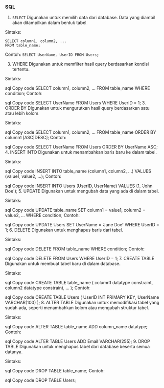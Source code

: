 ### SQL

1. `SELECT`
Digunakan untuk memilih data dari database. Data yang diambil akan ditampilkan dalam bentuk tabel.

Sintaks:
```
SELECT column1, column2, ...
FROM table_name;
```
Contoh:
`SELECT UserName, UserID
FROM Users;`

3. WHERE
Digunakan untuk memfilter hasil query berdasarkan kondisi tertentu.

Sintaks:

sql
Copy code
SELECT column1, column2, ...
FROM table_name
WHERE condition;
Contoh:

sql
Copy code
SELECT UserName
FROM Users
WHERE UserID = 1;
3. ORDER BY
Digunakan untuk mengurutkan hasil query berdasarkan satu atau lebih kolom.

Sintaks:

sql
Copy code
SELECT column1, column2, ...
FROM table_name
ORDER BY column1 [ASC|DESC];
Contoh:

sql
Copy code
SELECT UserName
FROM Users
ORDER BY UserName ASC;
4. INSERT INTO
Digunakan untuk menambahkan baris baru ke dalam tabel.

Sintaks:

sql
Copy code
INSERT INTO table_name (column1, column2, ...)
VALUES (value1, value2, ...);
Contoh:

sql
Copy code
INSERT INTO Users (UserID, UserName)
VALUES (1, 'John Doe');
5. UPDATE
Digunakan untuk mengubah data yang ada di dalam tabel.

Sintaks:

sql
Copy code
UPDATE table_name
SET column1 = value1, column2 = value2, ...
WHERE condition;
Contoh:

sql
Copy code
UPDATE Users
SET UserName = 'Jane Doe'
WHERE UserID = 1;
6. DELETE
Digunakan untuk menghapus baris dari tabel.

Sintaks:

sql
Copy code
DELETE FROM table_name
WHERE condition;
Contoh:

sql
Copy code
DELETE FROM Users
WHERE UserID = 1;
7. CREATE TABLE
Digunakan untuk membuat tabel baru di dalam database.

Sintaks:

sql
Copy code
CREATE TABLE table_name (
    column1 datatype constraint,
    column2 datatype constraint,
    ...
);
Contoh:

sql
Copy code
CREATE TABLE Users (
    UserID INT PRIMARY KEY,
    UserName VARCHAR(100)
);
8. ALTER TABLE
Digunakan untuk memodifikasi tabel yang sudah ada, seperti menambahkan kolom atau mengubah struktur tabel.

Sintaks:

sql
Copy code
ALTER TABLE table_name
ADD column_name datatype;
Contoh:

sql
Copy code
ALTER TABLE Users
ADD Email VARCHAR(255);
9. DROP TABLE
Digunakan untuk menghapus tabel dari database beserta semua datanya.

Sintaks:

sql
Copy code
DROP TABLE table_name;
Contoh:

sql
Copy code
DROP TABLE Users;
